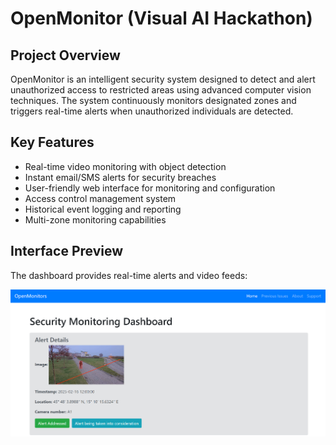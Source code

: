 # OpenMonitor (Visual AI Hackathon)

## Project Overview
OpenMonitor is an intelligent security system designed to detect and alert unauthorized access to restricted areas using advanced computer vision techniques. The system continuously monitors designated zones and triggers real-time alerts when unauthorized individuals are detected.

## Key Features
- Real-time video monitoring with object detection
- Instant email/SMS alerts for security breaches
- User-friendly web interface for monitoring and configuration
- Access control management system
- Historical event logging and reporting
- Multi-zone monitoring capabilities
## Interface Preview
The dashboard provides real-time alerts and video feeds:

![OpenMonitor Interface](utils/image.png)

